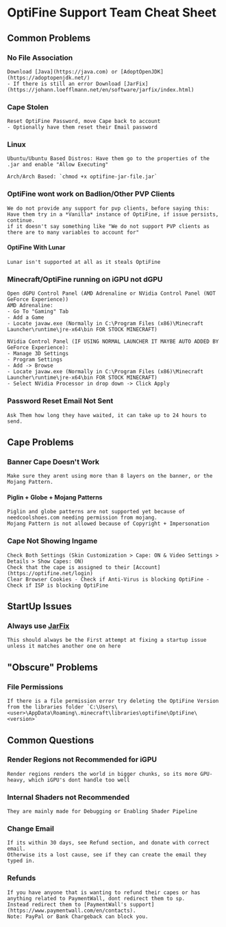 # OptiFine Support Team Cheat Sheet



## Common Problems

### No File Association
    Download [Java](https://java.com) or [AdoptOpenJDK](https://adoptopenjdk.net/)
    - If there is still an error Download [JarFix](https://johann.loefflmann.net/en/software/jarfix/index.html)
    
### Cape Stolen
    Reset OptiFine Password, move Cape back to account
    - Optionally have them reset their Email password

### Linux
    Ubuntu/Ubuntu Based Distros: Have them go to the properties of the .jar and enable "Allow Executing"

    Arch/Arch Based: `chmod +x optifine-jar-file.jar`
    
### OptiFine wont work on Badlion/Other PVP Clients
    We do not provide any support for pvp clients, before saying this: Have them try in a *Vanilla* instance of OptiFine, if issue persists, continue.
    if it doesn't say something like "We do not support PVP clients as there are to many variables to account for"
  #### OptiFine With Lunar
    Lunar isn't supported at all as it steals OptiFine

### Minecraft/OptiFine running on iGPU not dGPU
    Open dGPU Control Panel (AMD Adrenaline or NVidia Control Panel (NOT GeForce Experience))
    AMD Adrenaline:
    - Go To "Gaming" Tab
    - Add a Game
    - Locate javaw.exe (Normally in C:\Program Files (x86)\Minecraft Launcher\runtime\jre-x64\bin FOR STOCK MINECRAFT)
    
    NVidia Control Panel (IF USING NORMAL LAUNCHER IT MAYBE AUTO ADDED BY GeForce Experience):
    - Manage 3D Settings
    - Program Settings
    - Add -> Browse
    - Locate javaw.exe (Normally in C:\Program Files (x86)\Minecraft Launcher\runtime\jre-x64\bin FOR STOCK MINECRAFT)
    - Select NVidia Processor in drop down -> Click Apply
    
### Password Reset Email Not Sent
    Ask Them how long they have waited, it can take up to 24 hours to send.


## Cape Problems

### Banner Cape Doesn't Work
    Make sure they arent using more than 8 layers on the banner, or the Mojang Pattern.
#### Piglin + Globe + Mojang Patterns
    Piglin and globe patterns are not supported yet because of needcoolshoes.com needing permission from mojang.
    Mojang Pattern is not allowed because of Copyright + Impersonation
    
### Cape Not Showing Ingame
    Check Both Settings (Skin Customization > Cape: ON & Video Settings > Details > Show Capes: ON)
    Check that the cape is assigned to their [Account](https://optifine.net/login)
    Clear Browser Cookies - Check if Anti-Virus is blocking OptiFine - Check if ISP is blocking OptiFine



## StartUp Issues

### Always use [JarFix](https://johann.loefflmann.net/en/software/jarfix/index.html)
    This should always be the First attempt at fixing a startup issue unless it matches another one on here
    

## "Obscure" Problems

### File Permissions
    If there is a file permission error try deleting the OptiFine Version from the libraries folder `C:\Users\<user>\AppData\Roaming\.minecraft\libraries\optifine\OptiFine\<version>`
    

## Common Questions

### Render Regions not Recommended for iGPU
    Render regions renders the world in bigger chunks, so its more GPU-heavy, which iGPU's dont handle too well

### Internal Shaders not Recommended
    They are mainly made for Debugging or Enabling Shader Pipeline
    
### Change Email
    If its within 30 days, see Refund section, and donate with correct email.
    Otherwise its a lost cause, see if they can create the email they typed in.
    
### Refunds
    If you have anyone that is wanting to refund their capes or has anything related to PaymentWall, dont redirect them to sp.
    Instead redirect them to [PaymentWall's support](https://www.paymentwall.com/en/contacts).
    Note: PayPal or Bank Chargeback can block you.

